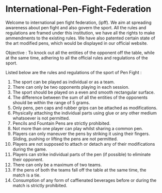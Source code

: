 # International-Pen-Fight-Federation

Welcome to international pen fight federation, (ipff). We aim at spreading awareness about pen fight and also govern the sport.
All the rules and regulations are framed under this institution, we have all the rights to make ammendments to the existing rules. We have also patented certain state of the art modified pens, which would be displayed in our official website.

Objective : To knock out all the entities of the opponent off the table, while at the same time, adhering to all the official rules and regulations of the sport.

Listed below are the rules and regulations of the sport of Pen Fight :
1) The sport can be played as individual or as a team.
2) There can only be two opponents playing in each session.
3) The sport should be played on a even and smooth rectangular surface.
4) The difference between the sum of all the entities of the opponents should be within the range of 5 grams.
5) Only pens, pen caps and rubber grips can be attached as modifications.
6) Physically attaching the individual parts using glue or any other medium whatsoever is not permitted.
7) Pencils and Fountain Pens are strictly prohibited.
8) Not more than one player can play whilst sharing a common pen.
9) Players can only maneuver the pens by striking it using their fingers. Sliding, pushing or lifting the pens are not    permitted.
10) Players are not supposed to attach or detach any of their modifications during the game.
11) Players can strike individual parts of the pen (if possible) to eliminate their opponent.
12) There can only be a maximum of two teams.
13) If the pens of both the teams fall off the table at the same time, the match is a tie.
14) Consumption of any form of caffienated beverages before or during the match is strictly prohibited.
